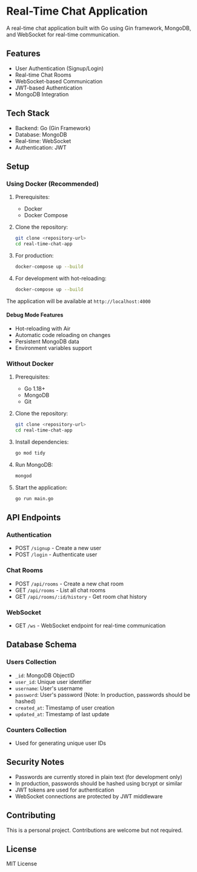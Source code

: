 # Real-Time Chat Application

A real-time chat application built with Go using Gin framework, MongoDB, and WebSocket for real-time communication.

## Features

- User Authentication (Signup/Login)
- Real-time Chat Rooms
- WebSocket-based Communication
- JWT-based Authentication
- MongoDB Integration

## Tech Stack

- Backend: Go (Gin Framework)
- Database: MongoDB
- Real-time: WebSocket
- Authentication: JWT

## Setup

### Using Docker (Recommended)

1. Prerequisites:
   - Docker
   - Docker Compose

2. Clone the repository:
   ```bash
   git clone <repository-url>
   cd real-time-chat-app
   ```

3. For production:
   ```bash
   docker-compose up --build
   ```

4. For development with hot-reloading:
   ```bash
   docker-compose up --build
   ```

The application will be available at `http://localhost:4000`

#### Debug Mode Features
- Hot-reloading with Air
- Automatic code reloading on changes
- Persistent MongoDB data
- Environment variables support

### Without Docker

1. Prerequisites:
   - Go 1.18+
   - MongoDB
   - Git

2. Clone the repository:
   ```bash
   git clone <repository-url>
   cd real-time-chat-app
   ```

3. Install dependencies:
   ```bash
   go mod tidy
   ```

4. Run MongoDB:
   ```bash
   mongod
   ```

5. Start the application:
   ```bash
   go run main.go
   ```

## API Endpoints

### Authentication
- POST `/signup` - Create a new user
- POST `/login` - Authenticate user

### Chat Rooms
- POST `/api/rooms` - Create a new chat room
- GET `/api/rooms` - List all chat rooms
- GET `/api/rooms/:id/history` - Get room chat history

### WebSocket
- GET `/ws` - WebSocket endpoint for real-time communication

## Database Schema

### Users Collection
- `_id`: MongoDB ObjectID
- `user_id`: Unique user identifier
- `username`: User's username
- `password`: User's password (Note: In production, passwords should be hashed)
- `created_at`: Timestamp of user creation
- `updated_at`: Timestamp of last update

### Counters Collection
- Used for generating unique user IDs

## Security Notes

- Passwords are currently stored in plain text (for development only)
- In production, passwords should be hashed using bcrypt or similar
- JWT tokens are used for authentication
- WebSocket connections are protected by JWT middleware

## Contributing

This is a personal project. Contributions are welcome but not required.

## License

MIT License
